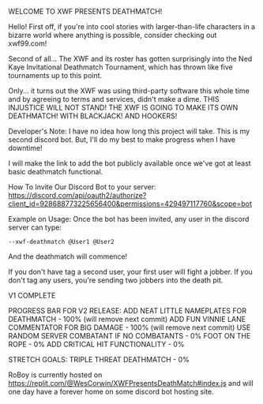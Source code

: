 WELCOME TO XWF PRESENTS DEATHMATCH!

Hello! First off, if you're into cool stories with larger-than-life characters in a bizarre world where anything is possible, consider checking out xwf99.com!

Second of all... The XWF and its roster has gotten surprisingly into the Ned Kaye Invitational Deathmatch Tournament, which has thrown like five tournaments up to this point.

Only... it turns out the XWF was using third-party software this whole time and by agreeing to terms and services, didn't make a dime. THIS INJUSTICE WILL NOT STAND! THE XWF IS GOING TO MAKE ITS OWN DEATHMATCH! WITH BLACKJACK! AND HOOKERS!

Developer's Note:
I have no idea how long this project will take. This is my second discord bot. But, I'll do my best to make progress when I have downtime!

I will make the link to add the bot publicly available once we've got at least basic deathmatch functional.

How To Invite Our Discord Bot to your server:
https://discord.com/api/oauth2/authorize?client_id=928688773225656400&permissions=429497117760&scope=bot

Example on Usage:
Once the bot has been invited, any user in the discord server can type:

```--xwf-deathmatch @User1 @User2```

And the deathmatch will commence!

If you don't have tag a second user, your first user will fight a jobber. If you don't tag any users, you're sending two jobbers into the death pit.

V1 COMPLETE

PROGRESS BAR FOR V2 RELEASE:
ADD NEAT LITTLE NAMEPLATES FOR DEATHMATCH - 100% (will remove next commit)
ADD FUN VINNIE LANE COMMENTATOR FOR BIG DAMAGE - 100% (will remove next commit)
USE RANDOM SERVER COMBATANT IF NO COMBATANTS - 0%
FOOT ON THE ROPE - 0%
ADD CRITICAL HIT FUNCTIONALITY - 0%

STRETCH GOALS:
TRIPLE THREAT DEATHMATCH - 0%

RoBoy is currently hosted on https://replit.com/@WesCorwin/XWFPresentsDeathMatch#index.js and will one day have a forever home on some discord bot hosting site.
